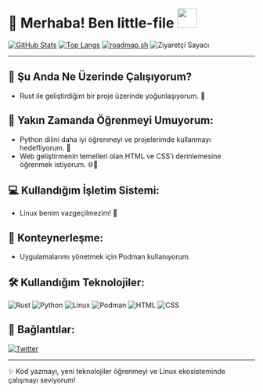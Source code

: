 
# 👋 Merhaba! Ben little-file <img src="https://media.giphy.com/media/9Ui6Cd0gtKUKs/giphy.gif?cid=ecf05e47v9r9hi14s7msh2mz3icfhzlm5735848s7vuby0e0&ep=v1_gifs_related&rid=giphy.gif&ct=g" width="40px">

[![GitHub Stats](https://github-readme-stats.vercel.app/api?username=little-file&show_icons=true&theme=dark)](https://github.com/little-file)
[![Top Langs](https://github-readme-stats.vercel.app/api/top-langs/?username=little-file&layout=compact&theme=dark)](https://github.com/little-file)
[![roadmap.sh](https://roadmap.sh/card/tall/67dfffbb834203166018a776?variant=dark)](https://roadmap.sh)
![Ziyaretçi Sayacı](https://komarev.com/ghpvc/?username=little-file&label=Profile%20views&color=0e75b6&style=flat)

---

## 🔭 Şu Anda Ne Üzerinde Çalışıyorum?

- Rust ile geliştirdiğim bir proje üzerinde yoğunlaşıyorum. 🦀

## 🌱 Yakın Zamanda Öğrenmeyi Umuyorum:

- Python dilini daha iyi öğrenmeyi ve projelerimde kullanmayı hedefliyorum. 🐍
- Web geliştirmenin temelleri olan HTML ve CSS'i derinlemesine öğrenmek istiyorum. 🌐🎨

## 💻 Kullandığım İşletim Sistemi:

- Linux benim vazgeçilmezim! 🐧

## 🐳 Konteynerleşme:

- Uygulamalarımı yönetmek için Podman kullanıyorum.

## 🛠️ Kullandığım Teknolojiler:

![Rust](https://img.shields.io/badge/Rust-000000?style=for-the-badge&logo=rust&logoColor=white)
![Python](https://img.shields.io/badge/Python-3776AB?style=for-the-badge&logo=python&logoColor=white)
![Linux](https://img.shields.io/badge/Linux-FCC624?style=for-the-badge&logo=linux&logoColor=black)
![Podman](https://img.shields.io/badge/Podman-E34927?style=for-the-badge&logo=podman&logoColor=white)
![HTML](https://img.shields.io/badge/HTML5-E34F26?style=for-the-badge&logo=html5&logoColor=white)
![CSS](https://img.shields.io/badge/CSS3-1572B6?style=for-the-badge&logo=css3&logoColor=white)

## 🔗 Bağlantılar:

[![Twitter](https://img.shields.io/badge/-dark?style=for-the-badge&logo=x)](https://x.com/littlefile15821)

<!--
[![E-posta](https://img.shields.io/badge/-E--posta-red?style=flat-square&logo=gmail)](mailto:your.email@example.com)
[![LinkedIn](https://img.shields.io/badge/-LinkedIn-blue?style=flat-square&logo=linkedin)](https://www.linkedin.com/in/your-linkedin-profile/)
-->

---

✨ Kod yazmayı, yeni teknolojiler öğrenmeyi ve Linux ekosisteminde çalışmayı seviyorum!
